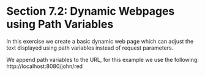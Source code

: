 # Section 7.2: Dynamic Webpages using Path Variables

In this exercise we create a basic dynamic web page which can adjust the text displayed using path variables instead of request parameters.

We append path variables to the URL, for this example we use the following:
http://localhost:8080/john/red